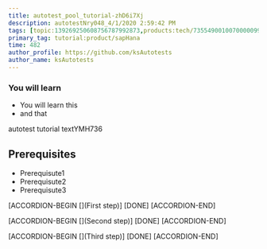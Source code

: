 ```yaml
---
title: autotest_pool_tutorial-zhD6i7Xj
description: autotestNry048_4/1/2020 2:59:42 PM
tags: [topic:139269250608756787992873,products:tech/73554900100700000996,tutorial:experience/advanced]
primary_tag: tutorial:product/sapHana
time: 482
author_profile: https://github.com/ksAutotests
author_name: ksAutotests
---
```

### You will learn
- You will learn this
- and that

autotest tutorial textYMH736

## Prerequisites
- Prerequisute1
- Prerequisute2
- Prerequisute3

[ACCORDION-BEGIN [](First step)]
[DONE]
[ACCORDION-END]

[ACCORDION-BEGIN [](Second step)]
[DONE]
[ACCORDION-END]

[ACCORDION-BEGIN [](Third step)]
[DONE]
[ACCORDION-END]

